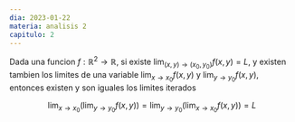 ```yaml
---
dia: 2023-01-22
materia: analisis 2
capitulo: 2
---
```

Dada una funcion $f : \mathbb{R}^2 \to \mathbb{R}$, si existe $\lim_{(x, y) \to (x_0, y_0)} f(x, y) = L$, y existen tambien los limites de una variable $\lim_{x \to x_0} f(x, y)$ y $\lim_{y \to y_0} f(x, y)$, entonces existen y son iguales los limites iterados

$$ \lim_{x \to x_0} \Big(\lim_{y \to y_0} f(x, y) \Big) = \lim_{y \to y_0} \Big(\lim_{x \to x_0} f(x, y) \Big) = L $$

